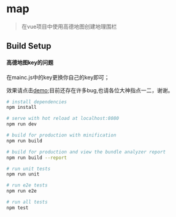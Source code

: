 # map

> 在vue项目中使用高德地图创建地理围栏

## Build Setup

#### 高德地图key的问题
在mainc.js中的key更换你自己的key即可；

效果请点击[demo](http://www.zhanglin168.cn/map/index.html);目前还存在许多bug,也请各位大神指点一二，谢谢。
``` bash
# install dependencies
npm install

# serve with hot reload at localhost:8080
npm run dev

# build for production with minification
npm run build

# build for production and view the bundle analyzer report
npm run build --report

# run unit tests
npm run unit

# run e2e tests
npm run e2e

# run all tests
npm test
```
